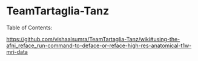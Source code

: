 # TeamTartaglia-Tanz

Table of Contents:

https://github.com/vishaalsumra/TeamTartaglia-Tanz/wiki#using-the-afni_reface_run-command-to-deface-or-reface-high-res-anatomical-t1w-mri-data
